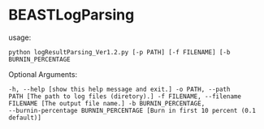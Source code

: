 # BEASTLogParsing

usage:

<code>python logResultParsing_Ver1.2.py [-p PATH] [-f FILENAME] [-b BURNIN_PERCENTAGE</code>

Optional Arguments:

<code>-h, --help                                                       [show this help message and exit.]
-o PATH, --path PATH                                             [The path to log files (diretory).]
-f FILENAME, --filename FILENAME                                 [The output file name.]
-b BURNIN_PERCENTAGE, --burnin-percentage BURNIN_PERCENTAGE      [Burn in first 10 percent (0.1 default)]</code> 
